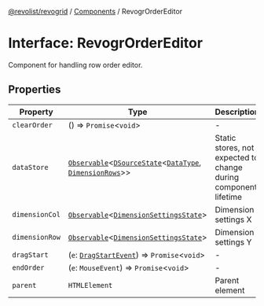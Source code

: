 [@revolist/revogrid](README.md) / [Components](Namespace.Components.md) / RevogrOrderEditor

# Interface: RevogrOrderEditor

Component for handling row order editor.

## Properties

| Property | Type | Description | Defined in |
| ------ | ------ | ------ | ------ |
| `clearOrder` | () => `Promise`\<`void`\> | - | [src/components.d.ts:500](https://github.com/revolist/revogrid/blob/8213d73a71275549be4832f9fff99c2dcf82fa2e/src/components.d.ts#L500) |
| `dataStore` | [`Observable`](TypeAlias.Observable.md)\<[`DSourceState`](TypeAlias.DSourceState.md)\<[`DataType`](TypeAlias.DataType.md), [`DimensionRows`](TypeAlias.DimensionRows.md)\>\> | Static stores, not expected to change during component lifetime | [src/components.d.ts:504](https://github.com/revolist/revogrid/blob/8213d73a71275549be4832f9fff99c2dcf82fa2e/src/components.d.ts#L504) |
| `dimensionCol` | [`Observable`](TypeAlias.Observable.md)\<[`DimensionSettingsState`](Interface.DimensionSettingsState.md)\> | Dimension settings X | [src/components.d.ts:508](https://github.com/revolist/revogrid/blob/8213d73a71275549be4832f9fff99c2dcf82fa2e/src/components.d.ts#L508) |
| `dimensionRow` | [`Observable`](TypeAlias.Observable.md)\<[`DimensionSettingsState`](Interface.DimensionSettingsState.md)\> | Dimension settings Y | [src/components.d.ts:512](https://github.com/revolist/revogrid/blob/8213d73a71275549be4832f9fff99c2dcf82fa2e/src/components.d.ts#L512) |
| `dragStart` | (`e`: [`DragStartEvent`](Interface.DragStartEvent.md)) => `Promise`\<`void`\> | - | [src/components.d.ts:513](https://github.com/revolist/revogrid/blob/8213d73a71275549be4832f9fff99c2dcf82fa2e/src/components.d.ts#L513) |
| `endOrder` | (`e`: `MouseEvent`) => `Promise`\<`void`\> | - | [src/components.d.ts:514](https://github.com/revolist/revogrid/blob/8213d73a71275549be4832f9fff99c2dcf82fa2e/src/components.d.ts#L514) |
| `parent` | `HTMLElement` | Parent element | [src/components.d.ts:518](https://github.com/revolist/revogrid/blob/8213d73a71275549be4832f9fff99c2dcf82fa2e/src/components.d.ts#L518) |
